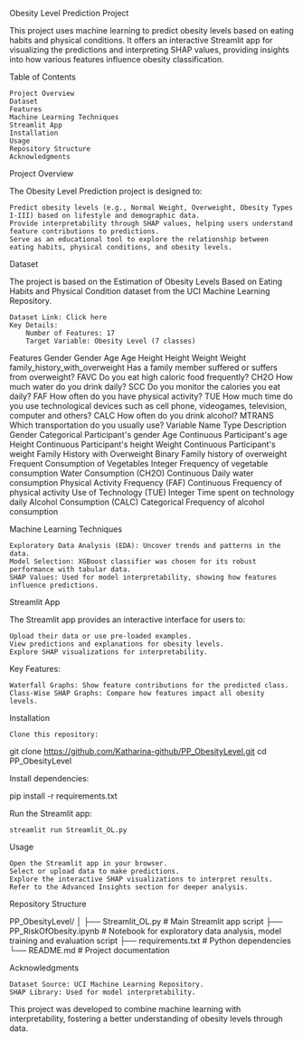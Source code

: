 Obesity Level Prediction Project

This project uses machine learning to predict obesity levels based on eating habits and physical conditions. It offers an interactive Streamlit app for visualizing the predictions and interpreting SHAP values, providing insights into how various features influence obesity classification.

Table of Contents

    Project Overview
    Dataset
    Features
    Machine Learning Techniques
    Streamlit App
    Installation
    Usage
    Repository Structure
    Acknowledgments

Project Overview

The Obesity Level Prediction project is designed to:

    Predict obesity levels (e.g., Normal Weight, Overweight, Obesity Types I-III) based on lifestyle and demographic data.
    Provide interpretability through SHAP values, helping users understand feature contributions to predictions.
    Serve as an educational tool to explore the relationship between eating habits, physical conditions, and obesity levels.

Dataset

The project is based on the Estimation of Obesity Levels Based on Eating Habits and Physical Condition dataset from the UCI Machine Learning Repository.

    Dataset Link: Click here
    Key Details:
        Number of Features: 17
        Target Variable: Obesity Level (7 classes)

Features
Gender	Gender
Age	Age
Height	Height
Weight	Weight
family_history_with_overweight	Has a family member suffered or suffers from overweight?
FAVC	Do you eat high caloric food frequently?
CH2O	How much water do you drink daily?
SCC	Do you monitor the calories you eat daily?
FAF	How often do you have physical activity?
TUE	How much time do you use technological devices such as cell phone, videogames, television, computer and others?
CALC	How often do you drink alcohol?
MTRANS	Which transportation do you usually use?
Variable Name	Type	Description
Gender	Categorical	Participant's gender
Age	Continuous	Participant's age
Height	Continuous	Participant's height
Weight	Continuous	Participant's weight
Family History with Overweight	Binary	Family history of overweight
Frequent Consumption of Vegetables	Integer	Frequency of vegetable consumption
Water Consumption (CH2O)	Continuous	Daily water consumption
Physical Activity Frequency (FAF)	Continuous	Frequency of physical activity
Use of Technology (TUE)	Integer	Time spent on technology daily
Alcohol Consumption (CALC)	Categorical	Frequency of alcohol consumption

Machine Learning Techniques

    Exploratory Data Analysis (EDA): Uncover trends and patterns in the data.
    Model Selection: XGBoost classifier was chosen for its robust performance with tabular data.
    SHAP Values: Used for model interpretability, showing how features influence predictions.

Streamlit App

The Streamlit app provides an interactive interface for users to:

    Upload their data or use pre-loaded examples.
    View predictions and explanations for obesity levels.
    Explore SHAP visualizations for interpretability.

Key Features:

    Waterfall Graphs: Show feature contributions for the predicted class.
    Class-Wise SHAP Graphs: Compare how features impact all obesity levels.

Installation

    Clone this repository:

git clone https://github.com/Katharina-github/PP_ObesityLevel.git
cd PP_ObesityLevel

Install dependencies:

pip install -r requirements.txt

Run the Streamlit app:

    streamlit run Streamlit_OL.py

Usage

    Open the Streamlit app in your browser.
    Select or upload data to make predictions.
    Explore the interactive SHAP visualizations to interpret results.
    Refer to the Advanced Insights section for deeper analysis.

Repository Structure

PP_ObesityLevel/
│
├── Streamlit_OL.py         # Main Streamlit app script
├── PP_RiskOfObesity.ipynb  # Notebook for exploratory data analysis, model training and evaluation script
├── requirements.txt        # Python dependencies
└── README.md               # Project documentation

Acknowledgments

    Dataset Source: UCI Machine Learning Repository.
    SHAP Library: Used for model interpretability.

This project was developed to combine machine learning with interpretability, fostering a better understanding of obesity levels through data.

